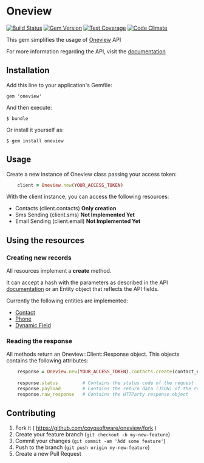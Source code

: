 # Oneview

[![Build Status](https://travis-ci.org/coyosoftware/oneview.svg?branch=master)](https://travis-ci.org/coyosoftware/oneview) [![Gem Version](https://badge.fury.io/rb/oneview.svg)](http://badge.fury.io/rb/oneview) [![Test Coverage](https://codeclimate.com/github/coyosoftware/oneview/badges/coverage.svg)](https://codeclimate.com/github/coyosoftware/oneview) [![Code Climate](https://codeclimate.com/github/coyosoftware/oneview/badges/gpa.svg)](https://codeclimate.com/github/coyosoftware/oneview)

This gem simplifies the usage of [Oneview](http://www.oneview.com.br/) API

For more information regarding the API, visit the [documentation]

## Installation

Add this line to your application's Gemfile:

    gem 'oneview'

And then execute:

    $ bundle

Or install it yourself as:

    $ gem install oneview

## Usage

Create a new instance of Oneview class passing your access token:

```ruby
	client = Oneview.new(YOUR_ACCESS_TOKEN)
```	

With the client instance, you can access the following resources:

* Contacts (client.contacts) **Only creation**
* Sms Sending (client.sms) **Not Implemented Yet**
* Email Sending (client.email) **Not Implemented Yet**

## Using the resources
### Creating new records
All resources implement a **create** method.

It can accept a hash with the parameters as described in the API [documentation] or an Entity object that reflects the API fields.

Currently the following entities are implemented:

* [Contact](lib/oneview/entity/contact.rb)
* [Phone](lib/oneview/entity/phone.rb)
* [Dynamic Field](lib/oneview/entity/dynamic_field.rb)

### Reading the response
All methods return an Oneview::Client::Response object. This objects contains the following attributes:

```ruby
	response = Oneview.new(YOUR_ACCESS_TOKEN).contacts.create(contact_entity)
	
	response.status			# Contains the status code of the request
	response.payload		# Contains the return data (JSON) of the request
	response.raw_response	# Contains the HTTParty response object
```

## Contributing

1. Fork it ( https://github.com/coyosoftware/oneview/fork )
2. Create your feature branch (`git checkout -b my-new-feature`)
3. Commit your changes (`git commit -am 'Add some feature'`)
4. Push to the branch (`git push origin my-new-feature`)
5. Create a new Pull Request

[documentation]: http://coyosoftware.github.io/
